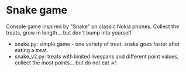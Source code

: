 <head> 
<h1> Snake game </h1> 
</head>
<body>
<p> Console game inspired by "Snake" on classic Nokia phones. Collect the treats, grow in length... but don't bump into yourself. </p>
<ul>
<li> snake.py: simple game - one variety of treat, snake goes faster after eating a treat. </li>
<li> snake_v2.py: treats with limited livespans and different point values, collect the most points... but do not eat ☠!</li>
</ul>
</body>
